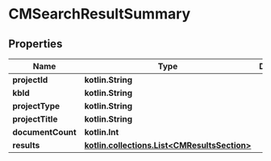 
# CMSearchResultSummary

## Properties
Name | Type | Description | Notes
------------ | ------------- | ------------- | -------------
**projectId** | **kotlin.String** |  | 
**kbId** | **kotlin.String** |  | 
**projectType** | **kotlin.String** |  | 
**projectTitle** | **kotlin.String** |  | 
**documentCount** | **kotlin.Int** |  | 
**results** | [**kotlin.collections.List&lt;CMResultsSection&gt;**](CMResultsSection.md) |  | 



